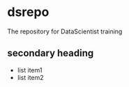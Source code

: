 # dsrepo
The repository for DataScientist training

## secondary heading

* list item1
* list item2
